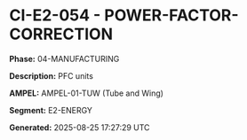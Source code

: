 # CI-E2-054 - POWER-FACTOR-CORRECTION

**Phase:** 04-MANUFACTURING

**Description:** PFC units

**AMPEL:** AMPEL-01-TUW (Tube and Wing)

**Segment:** E2-ENERGY

**Generated:** 2025-08-25 17:27:29 UTC
